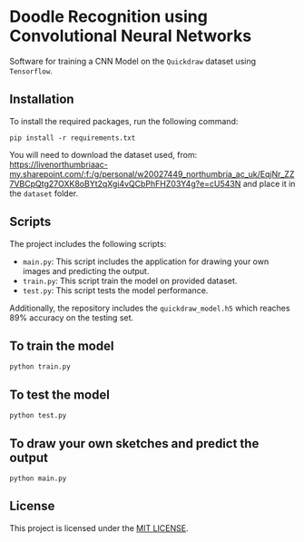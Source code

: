 # Doodle Recognition using Convolutional Neural Networks

Software for training a CNN Model on the `Quickdraw` dataset using `Tensorflow`. 

## Installation

To install the required packages, run the following command:

```
pip install -r requirements.txt
```

You will need to download the dataset used, from:
https://livenorthumbriaac-my.sharepoint.com/:f:/g/personal/w20027449_northumbria_ac_uk/EqjNr_ZZ7VBCpQtg27OXK8oBYt2qXgi4vQCbPhFHZ03Y4g?e=cU543N
and place it in the `dataset` folder.

## Scripts

The project includes the following scripts:

- `main.py`: This script includes the application for drawing your own images and predicting the output.
- `train.py`: This script train the model on provided dataset.
- `test.py`: This script tests the model performance.

Additionally, the repository includes the `quickdraw_model.h5` which reaches 89% accuracy on the testing set.


## To train the model
```
python train.py
```

## To test the model
```
python test.py
```

## To draw your own sketches and predict the output
```
python main.py
```

## License

This project is licensed under the [MIT LICENSE](LICENSE.md).
